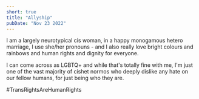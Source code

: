 ```yaml
---
short: true
title: "Allyship"
pubDate: "Nov 23 2022"
---
```


I am a largely neurotypical cis woman, in a happy monogamous hetero marriage, I use she/her pronouns - and I also really love bright colours and rainbows and human rights and dignity for everyone.

I can come across as LGBTQ+ and while that's totally fine with me, I'm just one of the vast majority of cishet normos who deeply dislike any hate on our fellow humans, for just being who they are.

\#TransRightsAreHumanRights
